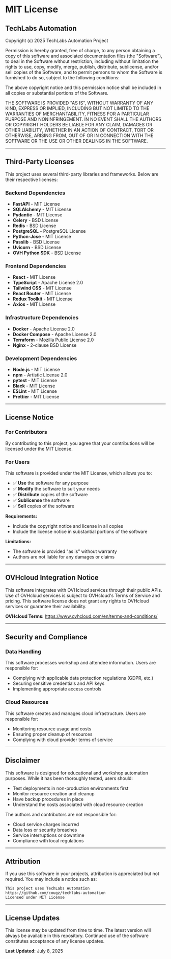 # MIT License

## TechLabs Automation

Copyright (c) 2025 TechLabs Automation Project

Permission is hereby granted, free of charge, to any person obtaining a copy
of this software and associated documentation files (the "Software"), to deal
in the Software without restriction, including without limitation the rights
to use, copy, modify, merge, publish, distribute, sublicense, and/or sell
copies of the Software, and to permit persons to whom the Software is
furnished to do so, subject to the following conditions:

The above copyright notice and this permission notice shall be included in all
copies or substantial portions of the Software.

THE SOFTWARE IS PROVIDED "AS IS", WITHOUT WARRANTY OF ANY KIND, EXPRESS OR
IMPLIED, INCLUDING BUT NOT LIMITED TO THE WARRANTIES OF MERCHANTABILITY,
FITNESS FOR A PARTICULAR PURPOSE AND NONINFRINGEMENT. IN NO EVENT SHALL THE
AUTHORS OR COPYRIGHT HOLDERS BE LIABLE FOR ANY CLAIM, DAMAGES OR OTHER
LIABILITY, WHETHER IN AN ACTION OF CONTRACT, TORT OR OTHERWISE, ARISING FROM,
OUT OF OR IN CONNECTION WITH THE SOFTWARE OR THE USE OR OTHER DEALINGS IN THE
SOFTWARE.

---

## Third-Party Licenses

This project uses several third-party libraries and frameworks. Below are their respective licenses:

### Backend Dependencies

- **FastAPI** - MIT License
- **SQLAlchemy** - MIT License
- **Pydantic** - MIT License
- **Celery** - BSD License
- **Redis** - BSD License
- **PostgreSQL** - PostgreSQL License
- **Python-Jose** - MIT License
- **Passlib** - BSD License
- **Uvicorn** - BSD License
- **OVH Python SDK** - BSD License

### Frontend Dependencies

- **React** - MIT License
- **TypeScript** - Apache License 2.0
- **Tailwind CSS** - MIT License
- **React Router** - MIT License
- **Redux Toolkit** - MIT License
- **Axios** - MIT License

### Infrastructure Dependencies

- **Docker** - Apache License 2.0
- **Docker Compose** - Apache License 2.0
- **Terraform** - Mozilla Public License 2.0
- **Nginx** - 2-clause BSD License

### Development Dependencies

- **Node.js** - MIT License
- **npm** - Artistic License 2.0
- **pytest** - MIT License
- **Black** - MIT License
- **ESLint** - MIT License
- **Prettier** - MIT License

---

## License Notice

### For Contributors

By contributing to this project, you agree that your contributions will be licensed under the MIT License.

### For Users

This software is provided under the MIT License, which allows you to:

- ✅ **Use** the software for any purpose
- ✅ **Modify** the software to suit your needs
- ✅ **Distribute** copies of the software
- ✅ **Sublicense** the software
- ✅ **Sell** copies of the software

**Requirements:**
- Include the copyright notice and license in all copies
- Include the license notice in substantial portions of the software

**Limitations:**
- The software is provided "as is" without warranty
- Authors are not liable for any damages or claims

---

## OVHcloud Integration Notice

This software integrates with OVHcloud services through their public APIs. Use of OVHcloud services is subject to OVHcloud's Terms of Service and pricing. This software license does not grant any rights to OVHcloud services or guarantee their availability.

**OVHcloud Terms:** https://www.ovhcloud.com/en/terms-and-conditions/

---

## Security and Compliance

### Data Handling
This software processes workshop and attendee information. Users are responsible for:
- Complying with applicable data protection regulations (GDPR, etc.)
- Securing sensitive credentials and API keys
- Implementing appropriate access controls

### Cloud Resources
This software creates and manages cloud infrastructure. Users are responsible for:
- Monitoring resource usage and costs
- Ensuring proper cleanup of resources
- Complying with cloud provider terms of service

---

## Disclaimer

This software is designed for educational and workshop automation purposes. While it has been thoroughly tested, users should:

- Test deployments in non-production environments first
- Monitor resource creation and cleanup
- Have backup procedures in place
- Understand the costs associated with cloud resource creation

The authors and contributors are not responsible for:
- Cloud service charges incurred
- Data loss or security breaches
- Service interruptions or downtime
- Compliance with local regulations

---

## Attribution

If you use this software in your projects, attribution is appreciated but not required. You may include a notice such as:

```
This project uses TechLabs Automation
https://github.com/cougz/techlabs-automation
Licensed under MIT License
```

---

## License Updates

This license may be updated from time to time. The latest version will always be available in this repository. Continued use of the software constitutes acceptance of any license updates.

**Last Updated:** July 8, 2025